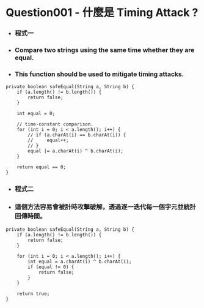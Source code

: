 Question001 - 什麼是 Timing Attack ?
=====
* ### 程式一
* ### Compare two strings using the same time whether they are equal.
* ### This function should be used to mitigate timing attacks.
```
private boolean safeEqual(String a, String b) {
    if (a.length() != b.length()) {
        return false;
    }

    int equal = 0;

    // time-constant comparison.
    for (int i = 0; i < a.length(); i++) {
        // if (a.charAt(i) == b.charAt(i)) {
        //     equal++;
        // }
        equal |= a.charAt(i) ^ b.charAt(i);
    }

    return equal == 0;
}
```
* ### 程式二
* ### 這個方法容易會被計時攻擊破解，透過逐一迭代每一個字元並統計回傳時間。
```
private boolean safeEqual(String a, String b) {
    if (a.length() != b.length()) {
        return false;
    }

    for (int i = 0; i < a.length(); i++) {
        int equal = a.charAt(i) ^ b.charAt(i);
        if (equal != 0) {
            return false;
        }
    }

    return true;
}
```
<br />

